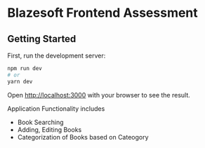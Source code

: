 # Blazesoft Frontend Assessment

## Getting Started

First, run the development server:

```bash
npm run dev
# or
yarn dev
```

Open [http://localhost:3000](http://localhost:3000) with your browser to see the result.

Application Functionality includes
- Book Searching
- Adding, Editing Books
- Categorization of Books based on Cateogory
